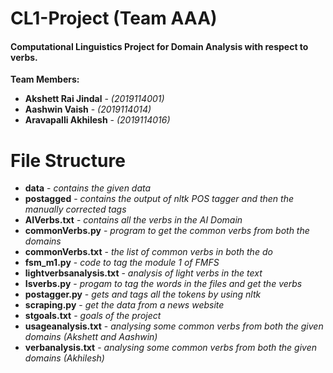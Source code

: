 # CL1-Project (Team AAA)
#### Computational Linguistics Project for Domain Analysis with respect to verbs.
<b>Team Members:</b>
<ul>
  <li><b>Akshett Rai Jindal</b> - <i>(2019114001)</i></li>
  <li><b>Aashwin Vaish</b> - <i>(2019114014)</i></li>
  <li><b>Aravapalli Akhilesh</b> - <i>(2019114016)</i></li>
</ul>

# File Structure
<ul>
  <li><b>data</b> -                   <i>contains the given data</i></li>
  <li><b>postagged</b> -              <i>contains the output of nltk POS tagger and then the manually corrected tags</i></li>
  <li><b>AIVerbs.txt</b> -            <i>contains all the verbs in the AI Domain</i> </li>
  <li><b>commonVerbs.py</b> -         <i>program to get the common verbs from both the domains</i></li>
  <li><b>commonVerbs.txt</b> -        <i>the list of common verbs in  both the do</i></li>
  <li><b>fsm_m1.py</b> -              <i>code to tag the module 1 of FMFS</i></li>
  <li><b>lightverbsanalysis.txt</b> - <i>analysis of light verbs in the text</i></li>
  <li><b>Isverbs.py</b> -             <i>progam to tag the words in the files and get the verbs</i></li>
  <li><b>postagger.py</b> -           <i>gets and tags all the tokens by using nltk</i></li>
  <li><b>scraping.py</b> -            <i>get the data from a news website</i></li>
  <li><b>stgoals.txt</b> -            <i>goals of the project</i></li>
  <li><b>usageanalysis.txt</b> -      <i>analysing some common verbs from both the given domains (Akshett and Aashwin)</i></li>
  <li><b>verbanalysis.txt</b> -       <i>analysing some common verbs from both the given domains (Akhilesh)</i></li>
</ul>
